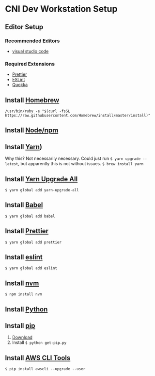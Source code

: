 # CNI Dev Workstation Setup

## Editor Setup

### Recommended Editors
* [visual studio code](https://code.visualstudio.com/)

### Required Extensions
* [Prettier](https://github.com/prettier/prettier)
* [ESLint](https://eslint.org/)
* [Quokka](https://quokkajs.com/docs/index.html)

## Install [Homebrew](https://yarnpkg.com/lang/en/docs/install/)
`/usr/bin/ruby -e "$(curl -fsSL https://raw.githubusercontent.com/Homebrew/install/master/install)"`

## Install [Node/npm](https://nodejs.org/)

## Install [Yarn](https://yarnpkg.com/lang/en/docs/install/))
Why this? Not necessarily necessary. Could just run `$ yarn upgrade --latest`, but apparently this is not without issues.
`$ brew install yarn`

## Install [Yarn Upgrade All](https://www.npmjs.com/package/yarn-upgrade-all)
`$ yarn global add yarn-upgrade-all`

## Install [Babel](https://babeljs.io/)
`$ yarn global add babel`

## Install [Prettier](https://yarnpkg.com/en/)
`$ yarn global add prettier`

## Install [eslint](https://eslint.org/)
`$ yarn global add eslint`

## Install [nvm](https://www.npmjs.com/package/nvm)
`$ npm install nvm`

## Install [Python](https://www.python.org/)

## Install [pip](https://pip.pypa.io/en/stable/installing/)
1. [Download](https://bootstrap.pypa.io/get-pip.py)
2. Install `$ python get-pip.py`

## Install [AWS CLI Tools](docs.aws.amazon.com/cli/latest/userguide/installing.html)
`$ pip install awscli --upgrade --user`